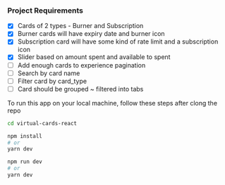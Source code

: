 ### Project Requirements

- [x] Cards of 2 types - Burner and Subscription
- [x] Burner cards will have expiry date and burner icon
- [x] Subscription card will have some kind of rate limit and a subscription icon
- [x] Slider based on amount spent and available to spent
- [ ] Add enough cards to experience pagination
- [ ] Search by card name
- [ ] Filter card by card_type
- [ ] Card should be grouped ~ filtered into tabs

To run this app on your local machine, follow these steps after clong the repo

```bash
cd virtual-cards-react
```

```bash
npm install
# or
yarn dev
```

```bash
npm run dev
# or
yarn dev
```
